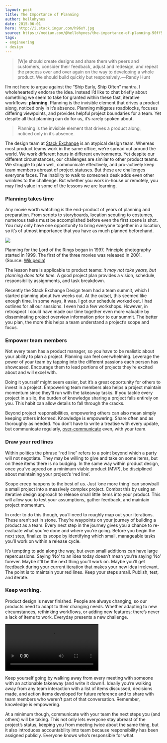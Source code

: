 ```yaml
---
layout: post
title: The Importance of Planning
author: hellohynes
date: 2015-06-01
hero: http://i.stack.imgur.com/h96xY.jpg
source: https://medium.com/@hellohynes/the-importance-of-planning-90ff5be90b10
tags:
- engineering
- design
---
```


<blockquote name="80bb" id="80bb" class="graf--pullquote pullquote graf--first">[W]e should create designs and share them with peers and customers, consider their feedback, adjust and redesign, and repeat the process over and over again on the way to developing a whole product. We should build quickly but responsively.&#8202;—&#8202;Randy Hunt</blockquote>



<p name="6221" id="6221" class="graf--p is-withNotes">I’m not here to argue against the “Ship Early, Ship Often” mantra. I wholeheartedly endorse the idea. Instead I’d like to chat briefly about something we seem to take for granted within these fast, iterative workflows: <strong class="markup--strong markup--p-strong">planning</strong>. Planning is the invisible element that drives a product along, noticed only in it’s absence. Planning mitigates roadblocks, focuses differing viewpoints, and provides helpful project boundaries for a team. Yet despite all that planning can do for us, it’s rarely spoken about.</p>

<blockquote name="ce28" id="ce28" class="graf--pullquote pullquote">Planning is the invisible element that drives a product along,<br>noticed only in it’s absence.</blockquote>

<p name="5bf8" id="5bf8" class="graf--p">The design team at <a href="http://stackexchange.com/" data-href="http://stackexchange.com/" class="markup--anchor markup--p-anchor" rel="nofollow">Stack Exchange</a> is an atypical design team. Whereas most product teams work in the same office, we’re spread out around the world. We work different hours in different environments. Yet despite our different circumstances, our challenges are similar to other product teams. We struggle to plan well, communicate effectively, and pro-actively keep team members abreast of project statuses. But these are challenges everyone faces. The inability to walk to someone’s desk adds even other wrinkles to the challenge. But whether you work in-house or remotely, you may find value in some of the lessons we are learning.</p>

<h3 name="bc53" id="bc53" class="graf--h3">Planning takes time</h3>

<p name="c178" id="c178" class="graf--p">Any movie worth watching is the end-product of years of planning and preparation. From scripts to storyboards, location scouting to costumes, numerous tasks must be accomplished before even the first scene is shot. You may only have one opportunity to bring everyone together in a location, so it’s of utmost importance that you have as much planned beforehand.</p>

<img class="graf-image" data-image-id="1*N9aeVbJ_ZpxENkmWqm4zCw.jpeg" data-width="680" data-height="478" src="https://d262ilb51hltx0.cloudfront.net/max/1600/1*N9aeVbJ_ZpxENkmWqm4zCw.jpeg">
<p>Planning for the Lord of the Rings began in 1997. Principle photography started in 1999. The first of the three movies was released in 2001.<br>(Source: <a href="https://en.wikipedia.org/wiki/The_Lord_of_the_Rings_%28film_series%29#Development" data-href="https://en.wikipedia.org/wiki/The_Lord_of_the_Rings_%28film_series%29#Development" class="markup--anchor markup--figure-anchor" rel="nofollow">Wikipedia</a>)</p>

<p name="cafa" id="cafa" class="graf--p">The lesson here is applicable to product teams: <em class="markup--em markup--p-em">it may not take years, but planning does take time.</em> A good project plan provides a vision, schedule, responsibility assignments, and task breakdown.</p>

<p name="9ac9" id="9ac9" class="graf--p">Recently the Stack Exchange Design team had a team summit, which I started planning about two weeks out. At the outset, this seemed like enough time. In some ways, it was. I got our schedule worked out. I had outlines for all our sessions. I even had a few workshops. However, in retrospect I could have made our time together even more valuable by disseminating project overview information prior to our summit. The better you plan, the more this helps a team understand a project’s scope and focus.</p>

<h3 name="74ab" id="74ab" class="graf--h3">Empower team members</h3>

<p name="da63" id="da63" class="graf--p">Not every team has a product manager, so you have to be realistic about your ability to plan a project. Planning can feel overwhelming. Leverage the power of your team by tapping into the different passions each person has showcased. Encourage them to lead portions of projects they’re excited about and will excel with.</p>

<p name="1d43" id="1d43" class="graf--p">Doing it yourself might seem easier, but it’s a great opportunity for others to invest in a project. Empowering team members also helps a project maintain momentum since they’ll run with the takeaway tasks. If you tackle every project in a silo, the burden of knowledge sharing a project falls entirely on you. This habit can allow details to fall through the cracks.</p>

<p name="f2bb" id="f2bb" class="graf--p">Beyond project responsibilities, empowering others can also mean simply keeping others informed. Knowledge is empowering. Share often and as thoroughly as needed. You don’t have to write a treatise with every update, but communicate regularly, <a href="http://courtnycotten.com/you-can-work-remote/" data-href="http://courtnycotten.com/you-can-work-remote/" class="markup--anchor markup--p-anchor" rel="nofollow">over-communicate</a> even, with your team.</p>

<h3 name="550a" id="550a" class="graf--h3">Draw your red lines</h3>

<p name="de02" id="de02" class="graf--p">Within politics the phrase “red line” refers to a point beyond which a party will not negotiate. They may be willing to give and take on some items, but on these items there is no budging. In the same way within product design, once you’ve agreed on a minimum viable product (MVP), be disciplined about maintaining your project’s ‘red line’.</p>

<p name="3baf" id="3baf" class="graf--p is-withNotes">Scope creep happens to the best of us. Just ‘one more thing’ can snowball a small project into a massively complex project. Combat this by using an iterative design approach to release small little items into your product. This will allow you to test your assumptions, gather feedback, and maintain project momentum.</p>

<p name="48e7" id="48e7" class="graf--p">In order to do this though, you’ll need to roughly map out your iterations. These aren’t set in stone. They’re waypoints on your journey of building a product as a team. Every next step in the journey gives you a chance to re-evaluate what you’ve done and where you’re going. Before you begin the next step, finalize its scope by identifying which small, manageable tasks you’ll work on within a release cycle.</p>

<p name="5b63" id="5b63" class="graf--p">It’s tempting to add along the way, but even small additions can have large repercussions. Saying ‘No’ to an idea today doesn’t mean you’re saying ‘No’ forever. Maybe it’ll be the next thing you’ll work on. Maybe you’ll get feedback during your current iteration that makes your new idea irrelevant. The point is to maintain your red lines. Keep your steps small. Publish, test, and iterate.</p>

<h3 name="f6a3" id="f6a3" class="graf--h3">Keep working.</h3>

<p name="00c7" id="00c7" class="graf--p">Product design is never finished. People are always changing, so our products need to adapt to their changing needs. Whether adapting to new circumstances, rethinking workflows, or adding new features; there’s never a lack of items to work. Everyday presents a new challenge.</p>

<video loop="" video="" autoplay="" class="graf-image" data-image-id="1*HKayb6Ppl1ZP2zCRc5N8tQ.gif" data-width="400" data-height="300"><source src="https://d262ilb51hltx0.cloudfront.net/max/1600/1*HKayb6Ppl1ZP2zCRc5N8tQ.ogv" type="video/ogg"><source src="https://d262ilb51hltx0.cloudfront.net/max/1600/1*HKayb6Ppl1ZP2zCRc5N8tQ.mp4" type="video/mp4">Your browser does not support the video tag.</video>

<p name="f901" id="f901" class="graf--p">Keep yourself going by walking away from every meeting with someone with an actionable takeaway (and write it down!). Ideally you’re walking away from any team interaction with a list of items discussed, decisions made, and action items developed for future reference and to share with team members who weren’t part of that conversation. Remember, knowledge is empowering.</p>

<p name="590a" id="590a" class="graf--p graf--last">At a minimum though, communicate with your team the next steps you (and others) will be taking. This not only lets everyone stay abreast of the project’s status, keeping you from meeting twice about the same thing, but it also introduces accountability into team because responsibility has been assigned publicly. Everyone knows who’s responsible for what.</p>